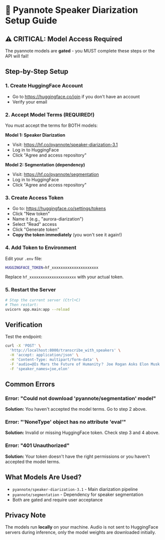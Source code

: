 # 🎤 Pyannote Speaker Diarization Setup Guide

## ⚠️ CRITICAL: Model Access Required

The pyannote models are **gated** - you MUST complete these steps or the API will fail!

## Step-by-Step Setup

### 1. Create HuggingFace Account
- Go to https://huggingface.co/join if you don't have an account
- Verify your email

### 2. Accept Model Terms (REQUIRED!)
You must accept the terms for BOTH models:

**Model 1: Speaker Diarization**
- Visit: https://hf.co/pyannote/speaker-diarization-3.1
- Log in to HuggingFace
- Click "Agree and access repository"

**Model 2: Segmentation (dependency)**
- Visit: https://hf.co/pyannote/segmentation  
- Log in to HuggingFace
- Click "Agree and access repository"

### 3. Create Access Token
- Go to: https://huggingface.co/settings/tokens
- Click "New token"
- Name it (e.g., "aurora-diarization")
- Select "Read" access
- Click "Generate token"
- **Copy the token immediately** (you won't see it again!)

### 4. Add Token to Environment
Edit your `.env` file:
```bash
HUGGINGFACE_TOKEN=hf_xxxxxxxxxxxxxxxxxxxxx
```

Replace `hf_xxxxxxxxxxxxxxxxxxxxx` with your actual token.

### 5. Restart the Server
```bash
# Stop the current server (Ctrl+C)
# Then restart:
uvicorn app.main:app --reload
```

## Verification

Test the endpoint:
```bash
curl -X 'POST' \
  'http://localhost:8000/transcribe_with_speakers' \
  -H 'accept: application/json' \
  -H 'Content-Type: multipart/form-data' \
  -F 'audio=@Is Mars the Future of Humanity？ Joe Rogan Asks Elon Musk 2.wav;type=audio/wav' \
  -F 'speaker_names=joe,elon'
```

## Common Errors

### Error: "Could not download 'pyannote/segmentation' model"
**Solution:** You haven't accepted the model terms. Go to step 2 above.

### Error: "'NoneType' object has no attribute 'eval'"  
**Solution:** Invalid or missing HuggingFace token. Check step 3 and 4 above.

### Error: "401 Unauthorized"
**Solution:** Your token doesn't have the right permissions or you haven't accepted the model terms.

## What Models Are Used?

- `pyannote/speaker-diarization-3.1` - Main diarization pipeline
- `pyannote/segmentation` - Dependency for speaker segmentation
- Both are gated and require user acceptance

## Privacy Note

The models run **locally** on your machine. Audio is not sent to HuggingFace servers during inference, only the model weights are downloaded initially.

